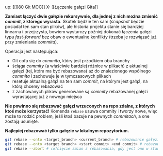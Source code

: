 up: [[080 Git MOC]]
X: [[Łączenie gałęzi Gita]]

**Zamiast łączyć dwie gałęzie rekursywnie, dla jednej z nich można zmienić _commit_, z którego wyrasta.** Skutek będzie ten sam (_snapshot_ będzie posiadał ten sam stan plików), ale historia projektu stanie się bardziej linearna i przejrzysta, bowiem wystarczy później dokonać łączenia gałęzi typu _fast-forward_ bez obaw o ewentualne konflikty (trzeba je rozwiązać już przy zmieniania _commita_).

Operacja jest następująca: 
- Git cofa się do _commita_, który jest przodkiem obu branchy
- ściąga _commity_ (a właściwie bardziej różnice w plikach) z aktualnej gałęzi (tej, która ma być rebazowana) aż do znalezionego wspólnego _commita_ i zachowuje je w tymczasowych plikach
- resetuje aktualną gałąź na ten sam _commit_, na którym jest gałąź, na którą chcemy rebazować
- z zachowanych plików generowane są _commity_ rebazowanej gałęzi wyrastającej już z nowego miejsca

**Nie powinno się rebazować gałęzi wrzuconych na repo zdalne, z których ktoś może korzystać!** Komenda `rebase` usuwa commity i tworzy nowe, więc może to rodzić problem, jeśli ktoś bazuje na pewnych _commitach_, a one zostają usunięte.

**Najlepiej rebazować tylko gałęzie w lokalnym repozytorium.**

```bash
git rebase --onto <target_branch> <current_branch> # rebazowanie gałęzi "current_branch" na gałąź "target_branch"
git rebase --onto <target_branch> <start_commit> <end_commit> # rebazowanie wybranego zakresu commitów na gałąź "target_branch"
git rebase --abort # cofnięcie zmian z rebazowania, gdy jest ono w stanie konfliktu
```
